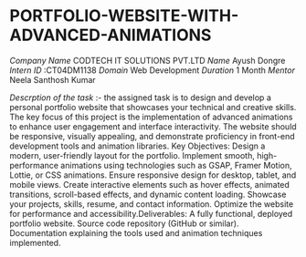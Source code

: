 # PORTFOLIO-WEBSITE-WITH-ADVANCED-ANIMATIONS
*Company Name* CODTECH IT SOLUTIONS PVT.LTD
*Name*  Ayush Dongre
*Intern ID* :CT04DM1138
*Domain* Web Development 
*Duration* 1 Month 
*Mentor* Neela Santhosh Kumar 




*Descrption of the task* :-  the assigned task is to design and develop a personal portfolio website that showcases your technical and creative skills. The key focus of this project is the implementation of advanced animations to enhance user engagement and interface interactivity. The website should be responsive, visually appealing, and demonstrate proficiency in front-end development tools and animation libraries.
Key Objectives:
Design a modern, user-friendly layout for the portfolio.
Implement smooth, high-performance animations using technologies such as GSAP, Framer Motion, Lottie, or CSS animations.
Ensure responsive design for desktop, tablet, and mobile views.
Create interactive elements such as hover effects, animated transitions, scroll-based effects, and dynamic content loading.
Showcase your projects, skills, resume, and contact information.
Optimize the website for performance and accessibility.Deliverables:
A fully functional, deployed portfolio website.
Source code repository (GitHub or similar).
Documentation explaining the tools used and animation techniques implemented.
